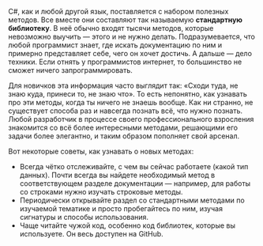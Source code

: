 
C#, как и любой другой язык, поставляется с набором полезных методов. Все вместе они составляют так называемую **стандартную библиотеку**. В неё обычно входят тысячи методов, которые невозможно выучить — этого и не нужно делать. Подразумевается, что любой программист знает, где искать документацию по ним и примерно представляет себе, чего он хочет достичь. А дальше — дело техники. Если отнять у программистов интернет, то большинство не сможет ничего запрограммировать.

Для новичков эта информация часто выглядит так: «Сходи туда, не знаю куда, принеси то, не знаю что». То есть непонятно, как узнавать про эти методы, когда ты ничего не знаешь вообще. Как ни странно, не существует способа раз и навсегда познать всё, что нужно познать. Любой разработчик в процессе своего профессионального взросления знакомится со всё более интересными методами, решающими его задачи более элегантно, и таким образом пополняет свой арсенал.

Вот некоторые советы, как узнавать о новых методах:

* Всегда чётко отслеживайте, с чем вы сейчас работаете (какой тип данных). Почти всегда вы найдете необходимый метод в соответствующем разделе документации — например, для работы со строками нужно изучать строковые методы.
* Периодически открывайте раздел со стандартными методами по изучаемой тематике и просто пробегайтесь по ним, изучая сигнатуры и способы использования.
* Чаще читайте чужой код, особенно код библиотек, которые вы используете. Он весь доступен на GitHub.
